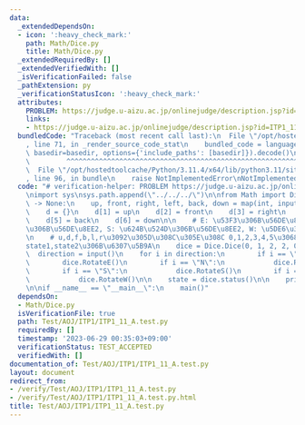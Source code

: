 ```yaml
---
data:
  _extendedDependsOn:
  - icon: ':heavy_check_mark:'
    path: Math/Dice.py
    title: Math/Dice.py
  _extendedRequiredBy: []
  _extendedVerifiedWith: []
  _isVerificationFailed: false
  _pathExtension: py
  _verificationStatusIcon: ':heavy_check_mark:'
  attributes:
    PROBLEM: https://judge.u-aizu.ac.jp/onlinejudge/description.jsp?id=ITP1_11_A&lang=ja
    links:
    - https://judge.u-aizu.ac.jp/onlinejudge/description.jsp?id=ITP1_11_A&lang=ja
  bundledCode: "Traceback (most recent call last):\n  File \"/opt/hostedtoolcache/Python/3.11.4/x64/lib/python3.11/site-packages/onlinejudge_verify/documentation/build.py\"\
    , line 71, in _render_source_code_stat\n    bundled_code = language.bundle(stat.path,\
    \ basedir=basedir, options={'include_paths': [basedir]}).decode()\n          \
    \         ^^^^^^^^^^^^^^^^^^^^^^^^^^^^^^^^^^^^^^^^^^^^^^^^^^^^^^^^^^^^^^^^^^^^^^^^^^^^^^^^^\n\
    \  File \"/opt/hostedtoolcache/Python/3.11.4/x64/lib/python3.11/site-packages/onlinejudge_verify/languages/python.py\"\
    , line 96, in bundle\n    raise NotImplementedError\nNotImplementedError\n"
  code: "# verification-helper: PROBLEM https://judge.u-aizu.ac.jp/onlinejudge/description.jsp?id=ITP1_11_A&lang=ja\n\
    \nimport sys\nsys.path.append(\"../../../\")\n\nfrom Math import Dice\n\ndef main()\
    \ -> None:\n    up, front, right, left, back, down = map(int, input().split())\n\
    \    d = {}\n    d[1] = up\n    d[2] = front\n    d[3] = right\n    d[4] = left\n\
    \    d[5] = back\n    d[6] = down\n\n    # E: \u53F3\u306B\u56DE\u8EE2, N: \u5965\
    \u306B\u56DE\u8EE2, S: \u624B\u524D\u306B\u56DE\u8EE2, W: \u5DE6\u306B\u56DE\u8EE2\
    \n    # u,d,f,b,l,r\u3092\u305D\u308C\u305E\u308C 0,1,2,3,4,5\u3068\u3057\u3066\
    state1,state2\u306B\u6307\u5B9A\n    dice = Dice.Dice(0, 1, 2, 2, 0, 0)\n\n  \
    \  direction = input()\n    for i in direction:\n        if i == \"E\":\n    \
    \        dice.RotateE()\n        if i == \"N\":\n            dice.RotateN()\n\
    \        if i == \"S\":\n            dice.RotateS()\n        if i == \"W\":\n\
    \            dice.RotateW()\n\n    state = dice.status()\n\n    print(d[state[0]])\n\
    \n\nif __name__ == \"__main__\":\n    main()"
  dependsOn:
  - Math/Dice.py
  isVerificationFile: true
  path: Test/AOJ/ITP1/ITP1_11_A.test.py
  requiredBy: []
  timestamp: '2023-06-29 00:35:03+09:00'
  verificationStatus: TEST_ACCEPTED
  verifiedWith: []
documentation_of: Test/AOJ/ITP1/ITP1_11_A.test.py
layout: document
redirect_from:
- /verify/Test/AOJ/ITP1/ITP1_11_A.test.py
- /verify/Test/AOJ/ITP1/ITP1_11_A.test.py.html
title: Test/AOJ/ITP1/ITP1_11_A.test.py
---
```

